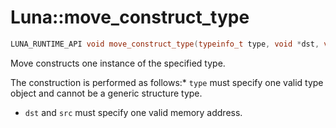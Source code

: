 # Luna::move_construct_type

```c++
LUNA_RUNTIME_API void move_construct_type(typeinfo_t type, void *dst, void *src)
```

Move constructs one instance of the specified type. 

The construction is performed as follows:* `type` must specify one valid type object and cannot be a generic structure type.

* `dst` and `src` must specify one valid memory address. 

